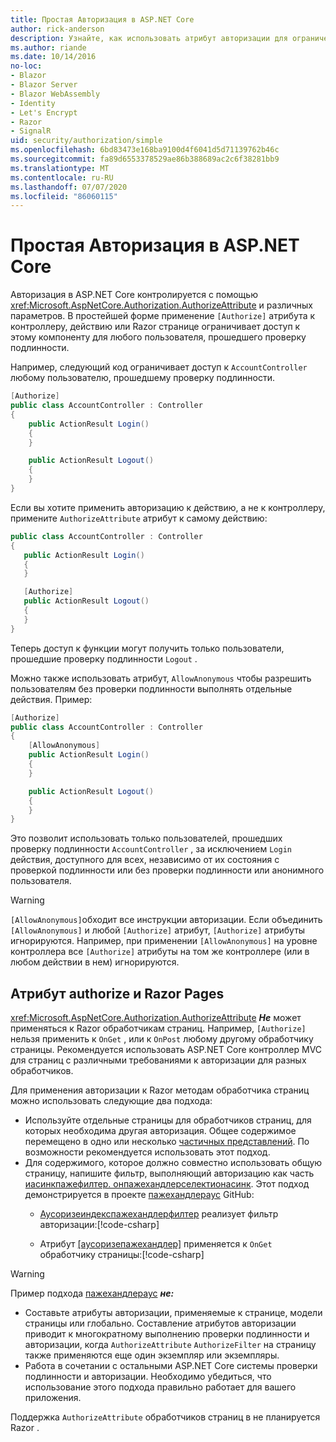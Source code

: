 ```yaml
---
title: Простая Авторизация в ASP.NET Core
author: rick-anderson
description: Узнайте, как использовать атрибут авторизации для ограничения доступа к ASP.NET Core контроллерам и действиям.
ms.author: riande
ms.date: 10/14/2016
no-loc:
- Blazor
- Blazor Server
- Blazor WebAssembly
- Identity
- Let's Encrypt
- Razor
- SignalR
uid: security/authorization/simple
ms.openlocfilehash: 6bd83473e168ba9100d4f6041d5d71139762b46c
ms.sourcegitcommit: fa89d6553378529ae86b388689ac2c6f38281bb9
ms.translationtype: MT
ms.contentlocale: ru-RU
ms.lasthandoff: 07/07/2020
ms.locfileid: "86060115"
---
```

# <a name="simple-authorization-in-aspnet-core"></a>Простая Авторизация в ASP.NET Core

<a name="security-authorization-simple"></a>

Авторизация в ASP.NET Core контролируется с помощью <xref:Microsoft.AspNetCore.Authorization.AuthorizeAttribute> и различных параметров. В простейшей форме применение `[Authorize]` атрибута к контроллеру, действию или Razor странице ограничивает доступ к этому компоненту для любого пользователя, прошедшего проверку подлинности.

Например, следующий код ограничивает доступ к `AccountController` любому пользователю, прошедшему проверку подлинности.

```csharp
[Authorize]
public class AccountController : Controller
{
    public ActionResult Login()
    {
    }

    public ActionResult Logout()
    {
    }
}
```

Если вы хотите применить авторизацию к действию, а не к контроллеру, примените `AuthorizeAttribute` атрибут к самому действию:

```csharp
public class AccountController : Controller
{
   public ActionResult Login()
   {
   }

   [Authorize]
   public ActionResult Logout()
   {
   }
}
```

Теперь доступ к функции могут получить только пользователи, прошедшие проверку подлинности `Logout` .

Можно также использовать атрибут, `AllowAnonymous` чтобы разрешить пользователям без проверки подлинности выполнять отдельные действия. Пример:

```csharp
[Authorize]
public class AccountController : Controller
{
    [AllowAnonymous]
    public ActionResult Login()
    {
    }

    public ActionResult Logout()
    {
    }
}
```

Это позволит использовать только пользователей, прошедших проверку подлинности `AccountController` , за исключением `Login` действия, доступного для всех, независимо от их состояния с проверкой подлинности или без проверки подлинности или анонимного пользователя.

> [!WARNING]
> `[AllowAnonymous]`обходит все инструкции авторизации. Если объединить `[AllowAnonymous]` и любой `[Authorize]` атрибут, `[Authorize]` атрибуты игнорируются. Например, при применении `[AllowAnonymous]` на уровне контроллера все `[Authorize]` атрибуты на том же контроллере (или в любом действии в нем) игнорируются.

<a name="aarp"></a>

## <a name="authorize-attribute-and-razor-pages"></a>Атрибут authorize и Razor Pages

<xref:Microsoft.AspNetCore.Authorization.AuthorizeAttribute> ***Не*** может применяться к Razor обработчикам страниц. Например, `[Authorize]` нельзя применить к `OnGet` , или к `OnPost` любому другому обработчику страницы. Рекомендуется использовать ASP.NET Core контроллер MVC для страниц с различными требованиями к авторизации для разных обработчиков.

Для применения авторизации к Razor методам обработчика страниц можно использовать следующие два подхода:

* Используйте отдельные страницы для обработчиков страниц, для которых необходима другая авторизация. Общее содержимое перемещено в одно или несколько [частичных представлений](xref:mvc/views/partial). По возможности рекомендуется использовать этот подход.
* Для содержимого, которое должно совместно использовать общую страницу, напишите фильтр, выполняющий авторизацию как часть [иасинкпажефилтер. онпажехандлерселектионасинк](xref:Microsoft.AspNetCore.Mvc.Filters.IAsyncPageFilter.OnPageHandlerSelectionAsync%2A). Этот подход демонстрируется в проекте [пажехандлераус](https://github.com/dotnet/AspNetCore.Docs/tree/master/aspnetcore/security/authorization/simple/samples/3.1/PageHandlerAuth) GitHub:
  * [Аусоризеиндекспажехандлерфилтер](https://github.com/dotnet/AspNetCore.Docs/blob/master/aspnetcore/security/authorization/simple/samples/3.1/PageHandlerAuth/AuthorizeIndexPageHandlerFilter.cs) реализует фильтр авторизации:[!code-csharp[](~/security/authorization/simple/samples/3.1/PageHandlerAuth/Pages/Index.cshtml.cs?name=snippet)]

  * Атрибут [[аусоризепажехандлер]](https://github.com/dotnet/AspNetCore.Docs/tree/master/aspnetcore/security/authorization/simple/samples/3.1/PageHandlerAuth/Pages/Index.cshtml.cs#L16) применяется к `OnGet` обработчику страницы:[!code-csharp[](~/security/authorization/simple/samples/3.1/PageHandlerAuth/AuthorizeIndexPageHandlerFilter.cs?name=snippet)]

> [!WARNING]
> Пример подхода [пажехандлераус](https://github.com/pranavkm/PageHandlerAuth) ***не:***
> * Составьте атрибуты авторизации, применяемые к странице, модели страницы или глобально. Составление атрибутов авторизации приводит к многократному выполнению проверки подлинности и авторизации, когда `AuthorizeAttribute` `AuthorizeFilter` на страницу также применяются еще один экземпляр или экземпляры.
> * Работа в сочетании с остальными ASP.NET Core системы проверки подлинности и авторизации. Необходимо убедиться, что использование этого подхода правильно работает для вашего приложения.

Поддержка `AuthorizeAttribute` обработчиков страниц в не планируется Razor . 
